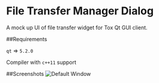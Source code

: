 File Transfer Manager Dialog
============================

A mock up UI of file transfer widget for Tox Qt GUI client.

##Requirements

`qt` => `5.2.0`

Compiler with `c++11` support 

##Screenshots
![Default Window]()
